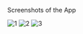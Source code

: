 Screenshots of the App

![1](https://user-images.githubusercontent.com/57046529/148422699-3593356a-0828-4aa9-b04a-aa05f03c35cf.JPG)
![2](https://user-images.githubusercontent.com/57046529/148422710-10f2f105-c2b9-486e-8d05-acf8267ab73e.jpg)
![3](https://user-images.githubusercontent.com/57046529/148422725-b4d8435b-4af7-4226-a34b-9dfd1c23ea37.JPG)
